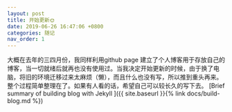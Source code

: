 ```yaml
---
layout: post
title: 开始更新🌞
date: 2019-06-26 16:47:06 +0800
categories: 随记
nav_order: 1
---
```


大概在去年的三四月份，我同样利用github page 建立了个人博客用于存放自己的博客，当一切就绪后就再也没有使用过。当我决定开始更新的时候，由于换了电脑，将旧的环境迁移过来太麻烦（懒），而且什么也没有写，所以推到重头再来。整个过程简单整理在了。如果有人看的话，希望自己可以较长久的写下去。
[Brief summary of building blog with Jekyll ]({{ site.baseurl }}{% link docs/build-blog.md %})